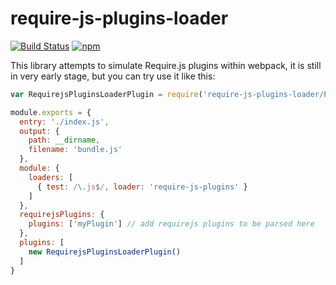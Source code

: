 # require-js-plugins-loader
[![Build Status](https://snap-ci.com/rogeriochaves/require-js-plugins-loader/branch/master/build_image)](https://snap-ci.com/rogeriochaves/require-js-plugins-loader/branch/master)
[![npm](https://img.shields.io/npm/dt/require-js-plugins-loader.svg?maxAge=2592000)]()

This library attempts to simulate Require.js plugins within webpack,
it is still in very early stage, but you can try use it like this:

```javascript
var RequirejsPluginsLoaderPlugin = require('require-js-plugins-loader/Plugin');

module.exports = {
  entry: './index.js',
  output: {
    path: __dirname,
    filename: 'bundle.js'
  },
  module: {
    loaders: [
      { test: /\.js$/, loader: 'require-js-plugins' }
    ]
  },
  requirejsPlugins: {
    plugins: ['myPlugin'] // add requirejs plugins to be parsed here
  },
  plugins: [
    new RequirejsPluginsLoaderPlugin()
  ]
}
```
